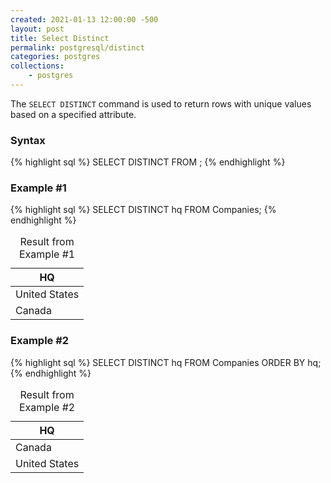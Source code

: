 ```yaml
---
created: 2021-01-13 12:00:00 -500
layout: post
title: Select Distinct
permalink: postgresql/distinct
categories: postgres
collections: 
    - postgres
---
```


The ```SELECT DISTINCT``` command is used to return rows with unique values based on a specified attribute.

### Syntax

{% highlight sql %}
SELECT DISTINCT <attribute-name> FROM <table-name>;
{% endhighlight %}

### Example #1

{% highlight sql %}
SELECT DISTINCT hq FROM Companies;
{% endhighlight %}

<table>
    <caption>Result from Example #1</caption>
    <thead>
        <tr>
            <th>HQ</th>
        </tr>
    </thead>
    <tbody>
        <tr>
            <td>United States</td>
        </tr>
        <tr>
            <td>Canada</td>
        </tr>
    </tbody>
</table>

### Example #2

{% highlight sql %}
SELECT DISTINCT hq FROM Companies ORDER BY hq;
{% endhighlight %}

<table>
    <caption>Result from Example #2</caption>
    <thead>
        <tr>
            <th>HQ</th>
        </tr>
    </thead>
    <tbody>
        <tr>
            <td>Canada</td>
        </tr>
        <tr>
            <td>United States</td>
        </tr>
    </tbody>
</table>
